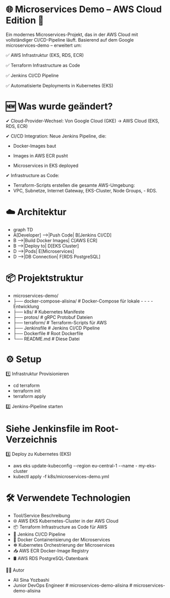 # 🌐 Microservices Demo – AWS Cloud Edition 🚀

Ein modernes Microservices-Projekt, das in der AWS Cloud mit vollständiger CI/CD-Pipeline läuft.
Basierend auf dem Google microservices-demo – erweitert um:

✅ AWS Infrastruktur (EKS, RDS, ECR)

✅ Terraform Infrastructure as Code

✅ Jenkins CI/CD Pipeline

✅ Automatisierte Deployments in Kubernetes (EKS)

# 🆕 Was wurde geändert?

✔ Cloud-Provider-Wechsel:
Von Google Cloud (GKE) → AWS Cloud (EKS, RDS, ECR)

✔ CI/CD Integration:
Neue Jenkins Pipeline, die:

- Docker-Images baut

- Images in AWS ECR pusht

- Microservices in EKS deployed

✔ Infrastructure as Code:

- Terraform-Scripts erstellen die gesamte AWS-Umgebung:
- VPC, Subnetze, Internet Gateway, EKS-Cluster, Node Groups, - RDS.

# ☁️ Architektur

- graph TD
- A[Developer] -->|Push Code| B[Jenkins CI/CD]
- B -->|Build Docker Images| C[AWS ECR]
- B -->|Deploy to| D[EKS Cluster]
- D -->|Pods| E[Microservices]
- D -->|DB Connection| F[RDS PostgreSQL]

# 📦 Projektstruktur

- microservices-demo/
- ├── docker-compose-alisina/ # Docker-Compose für lokale - - - - Entwicklung
- ├── k8s/ # Kubernetes Manifeste
- ├── protos/ # gRPC Protobuf Dateien
- ├── terraform/ # Terraform-Scripts für AWS
- ├── Jenkinsfile # Jenkins CI/CD Pipeline
- ├── Dockerfile # Root Dockerfile
- └── README.md # Diese Datei

# ⚙️ Setup

1️⃣ Infrastruktur Provisionieren

- cd terraform
- terraform init
- terraform apply

2️⃣ Jenkins-Pipeline starten

# Siehe Jenkinsfile im Root-Verzeichnis

3️⃣ Deploy zu Kubernetes (EKS)

- aws eks update-kubeconfig --region eu-central-1 --name - my-eks-cluster
- kubectl apply -f k8s/microservices-demo.yml

# 🛠 Verwendete Technologien

- Tool/Service Beschreibung
- 🌐 AWS EKS Kubernetes-Cluster in der AWS Cloud
- 📦 Terraform Infrastructure as Code für AWS
- 🤖 Jenkins CI/CD Pipeline
- 🐳 Docker Containerisierung der Microservices
- ☸️ Kubernetes Orchestrierung der Microservices
- 📥 AWS ECR Docker-Image Registry
- 🛢 AWS RDS PostgreSQL-Datenbank

👨‍💻 Autor

- Ali Sina Yozbashi
- Junior DevOps Engineer
#   m i c r o s e r v i c e s - d e m o - a l i s i n a  
 # microservices-demo-alisina
